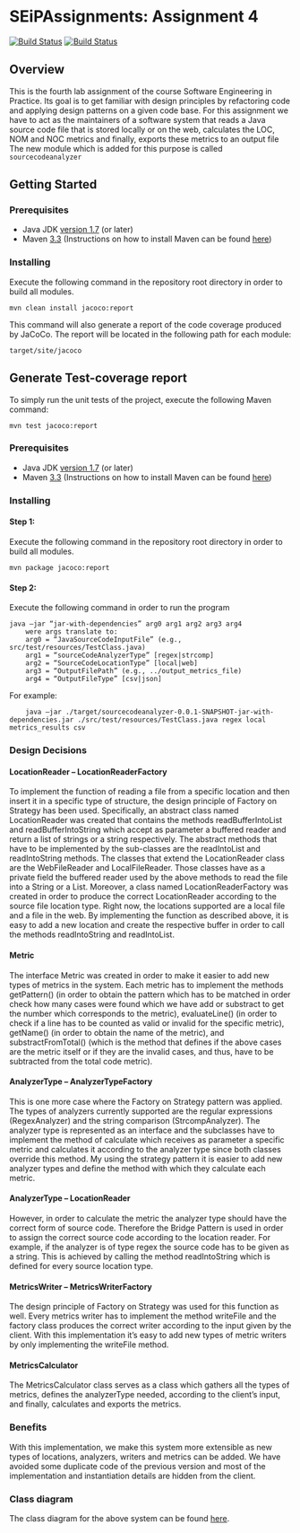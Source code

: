 # SEiPAssignments: Assignment 4
[![Build Status](https://travis-ci.com/MariaGkoulta/SEiPAssignments.svg?token=KpHRL7BnsX1xF4zhpsMT&branch=master)](https://travis-ci.com/MariaGkoulta/SEiPAssignments)
[![Build Status](https://travis-ci.com/MariaGkoulta/SEiPAssignments.svg?token=KpHRL7BnsX1xF4zhpsMT&branch=development)](https://travis-ci.com/MariaGkoulta/SEiPAssignments)

## Overview
This is the fourth lab assignment of the course Software Engineering in Practice. Its goal is to get familiar with design principles by refactoring code and applying design patterns on a given code base.
For this assignment we have to act as the maintainers of a software system that reads a Java source code file that is stored locally or on the web, calculates the LOC, NOM and NOC metrics and finally, exports these metrics to an output file
The new module which is added for this purpose is called ```sourcecodeanalyzer```

## Getting Started

### Prerequisites
- Java JDK [version 1.7](http://www.oracle.com/technetwork/java/javase/downloads/jdk8-downloads-2133151.html) (or later)
- Maven [3.3](https://maven.apache.org/)
(Instructions on how to install Maven can be found [here](https://maven.apache.org/))

### Installing
Execute the following command in the repository root directory in order to build all modules.
```
mvn clean install jacoco:report
```
This command will also generate a report of the code coverage produced by JaCoCo. The report will be located in the following path for each module:
```
target/site/jacoco
```

## Generate Test-coverage report
To simply run the unit tests of the project, execute the following Maven command:
```
mvn test jacoco:report
```




### Prerequisites
- Java JDK [version 1.7](http://www.oracle.com/technetwork/java/javase/downloads/jdk8-downloads-2133151.html) (or later)
- Maven [3.3](https://maven.apache.org/)
(Instructions on how to install Maven can be found [here](https://maven.apache.org/))

### Installing
#### Step 1:
Execute the following command in the repository root directory in order to build all modules.
```
mvn package jacoco:report
```
#### Step 2:
Execute the following command in order to run the program
```
java –jar “jar-with-dependencies” arg0 arg1 arg2 arg3 arg4
	were args translate to: 	
	arg0 = “JavaSourceCodeInputFile” (e.g., src/test/resources/TestClass.java)
	arg1 = “sourceCodeAnalyzerType” [regex|strcomp]
	arg2 = “SourceCodeLocationType” [local|web]
	arg3 = “OutputFilePath” (e.g., ../output_metrics_file)
	arg4 = “OutputFileType” [csv|json]
```
For example:
```
	java –jar ./target/sourcecodeanalyzer-0.0.1-SNAPSHOT-jar-with-dependencies.jar ./src/test/resources/TestClass.java regex local metrics_results csv
```

### Design Decisions
#### LocationReader – LocationReaderFactory
To implement the function of reading a file from a specific location and then insert it in a specific type of structure,
the design principle of Factory on Strategy has been used. Specifically, an abstract class named LocationReader was created
that contains the methods readBufferIntoList and readBufferIntoString which accept as parameter a buffered reader and return
a list of strings or a string respectively. The abstract methods that have to be implemented by the sub-classes are the
readIntoList and readIntoString methods. The classes that extend the LocationReader class are the WebFileReader and LocalFileReader.
Those classes have as a private field the buffered reader used by the above methods to read the file into a String or a List.
Moreover, a class named LocationReaderFactory was created in order to produce the correct LocationReader according to the source
file location type. Right now, the locations supported are a local file and a file in the web. By implementing the function as
described above, it is easy to add a new location and create the respective buffer in order to call the methods readIntoString and
readIntoList.
#### Metric
The interface Metric was created in order to make it easier to add new types of metrics in the system. Each metric has to implement
the methods getPattern() (in order to obtain the pattern which has to be matched in order check how many cases were found which we
have add or substract to get the number which corresponds to the metric), evaluateLine() (in order to check if a line has to be counted
as valid or invalid for the specific metric), getName() (in order to obtain the name of the metric), and substractFromTotal() (which is
the method that defines if the above cases are the metric itself or if they are the invalid cases, and thus, have to be subtracted from
the total code metric).
#### AnalyzerType – AnalyzerTypeFactory
This is one more case where the Factory on Strategy pattern was applied. The types of analyzers currently supported are the regular
expressions (RegexAnalyzer) and the string comparison (StrcompAnalyzer). The analyzer type is represented as an interface and the
subclasses have to implement the method of calculate which receives as parameter a specific metric and calculates it according to
the analyzer type since both classes override this method. My using the strategy pattern it is easier to add new analyzer types and
define the method with which they calculate each metric.
#### AnalyzerType – LocationReader
However, in order to calculate the metric the analyzer type should have the correct form of source code. Therefore the Bridge Pattern
is used in order to assign the correct source code according to the location reader. For example, if the analyzer is of type regex
the source code has to be given as a string. This is achieved by calling the method readIntoString which is defined for every source location type.
#### MetricsWriter – MetricsWriterFactory
The design principle of Factory on Strategy was used for this function as well. Every metrics writer has to implement the method writeFile
and the factory class produces the correct writer according to the input given by the client. With this implementation it’s easy to add new
types of metric writers by only implementing the writeFile method.
#### MetricsCalculator
The MetricsCalculator class serves as a class which gathers all the types of metrics, defines the analyzerType needed, according to the client’s
input, and finally, calculates and exports the metrics.

### Benefits
With this implementation, we make this system more extensible as new types of locations, analyzers, writers and metrics can be added.
We have avoided some duplicate code of the previous version and most of the implementation and instantiation details are hidden from the client.

### Class diagram
The class diagram for the above system can be found [here](class_diagram.png).
